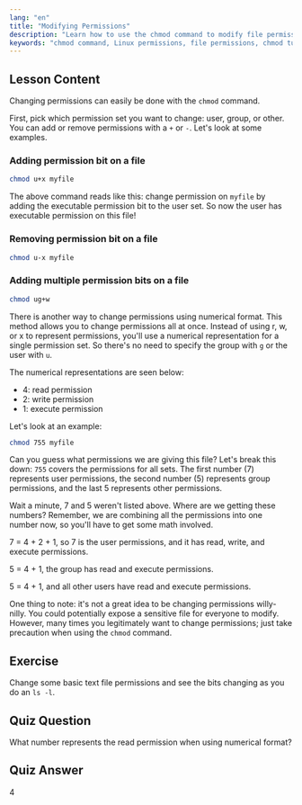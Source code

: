 ```yaml
---
lang: "en"
title: "Modifying Permissions"
description: "Learn how to use the chmod command to modify file permissions in Linux. Understand symbolic and numerical modes for secure file management. Start learning now!"
keywords: "chmod command, Linux permissions, file permissions, chmod tutorial, Linux security, beginner Linux, Linux guide, chmod numerical"
---
```


## Lesson Content

Changing permissions can easily be done with the `chmod` command.

First, pick which permission set you want to change: user, group, or other. You can add or remove permissions with a `+` or `-`. Let's look at some examples.

### Adding permission bit on a file

```bash
chmod u+x myfile
```

The above command reads like this: change permission on `myfile` by adding the executable permission bit to the user set. So now the user has executable permission on this file!

### Removing permission bit on a file

```bash
chmod u-x myfile
```

### Adding multiple permission bits on a file

```bash
chmod ug+w
```

There is another way to change permissions using numerical format. This method allows you to change permissions all at once. Instead of using r, w, or x to represent permissions, you'll use a numerical representation for a single permission set. So there's no need to specify the group with `g` or the user with `u`.

The numerical representations are seen below:

- 4: read permission
- 2: write permission
- 1: execute permission

Let's look at an example:

```bash
chmod 755 myfile
```

Can you guess what permissions we are giving this file? Let's break this down: `755` covers the permissions for all sets. The first number (7) represents user permissions, the second number (5) represents group permissions, and the last 5 represents other permissions.

Wait a minute, 7 and 5 weren't listed above. Where are we getting these numbers? Remember, we are combining all the permissions into one number now, so you'll have to get some math involved.

7 = 4 + 2 + 1, so 7 is the user permissions, and it has read, write, and execute permissions.

5 = 4 + 1, the group has read and execute permissions.

5 = 4 + 1, and all other users have read and execute permissions.

One thing to note: it's not a great idea to be changing permissions willy-nilly. You could potentially expose a sensitive file for everyone to modify. However, many times you legitimately want to change permissions; just take precaution when using the `chmod` command.

## Exercise

Change some basic text file permissions and see the bits changing as you do an `ls -l`.

## Quiz Question

What number represents the read permission when using numerical format?

## Quiz Answer

4
